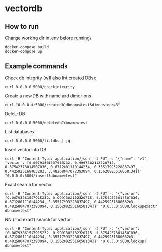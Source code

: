 # vectordb

## How to run
Change working dir in .env before running\
```
docker-compose build
docker-compose up
```

## Example commands

Check db integrity (will also list created DBs):
```
curl 0.0.0.0:5000/checkintegrity
```
Create a new DB with name and dimenions
```
curl "0.0.0.0:5000/createdb?dbname=test&dimensions=8"
```
Delete DB
```
curl 0.0.0.0:5000/deletedb?dbname=test
```
List databases
```
curl 0.0.0.0:5000/listdbs | jq

```
Insert vector into DB
```
curl -H 'Content-Type: application/json' -X PUT -d '{"name": "v1", "vector": [0.00793861557915232, 0.9997302132320715, 0.37542373014507036, 0.6712801110144234, 0.35517993228837497, 0.4425925168063203, 0.48268047072393094, 0.15620825516058134]}' "0.0.0.0:5000/insert?dbname=test"
```
Exact search for vector
```
curl -H 'Content-Type: application/json' -X PUT -d '{"vector": [0.00793861557915232, 0.9997302132320715, 0.37542373014507036, 0.6712801110144234, 0.35517993228837497, 0.4425925168063203, 0.48268047072393094, 0.15620825516058134]}' "0.0.0.0:5000/lookupexact?dbname=test"
```
NN (and exact) search for vector
```
curl -H 'Content-Type: application/json' -X PUT -d '{"vector": [0.00793861557915232, 0.9997302132320715, 0.37542373014507036, 0.6712801110144234, 0.35517993228837497, 0.4425925168063203, 0.48268047072393094, 0.15620825516058134]}' "0.0.0.0:5000/lookup?dbname=test"
```

